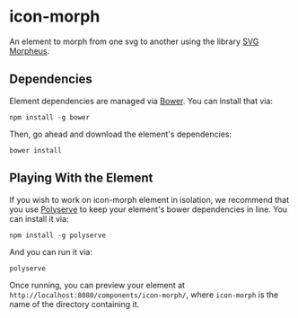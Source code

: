 # icon-morph

An element to morph from one svg to another using the library 
[SVG Morpheus](http://alexk111.github.io/SVG-Morpheus/).

## Dependencies

Element dependencies are managed via [Bower](http://bower.io/). You can
install that via:

    npm install -g bower

Then, go ahead and download the element's dependencies:

    bower install


## Playing With the Element

If you wish to work on icon-morph element in isolation, we recommend that you use
[Polyserve](https://github.com/PolymerLabs/polyserve) to keep your element's
bower dependencies in line. You can install it via:

    npm install -g polyserve

And you can run it via:

    polyserve

Once running, you can preview your element at
`http://localhost:8080/components/icon-morph/`, where `icon-morph` is the name of the directory containing it.